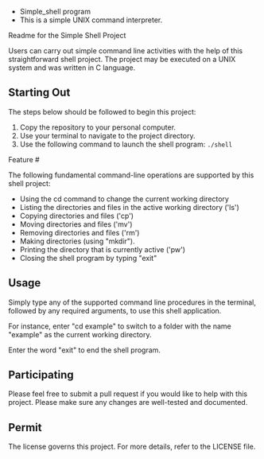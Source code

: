 * Simple_shell program
* This is a simple UNIX command interpreter.

Readme for the Simple Shell Project

Users can carry out simple command line activities with the help of this straightforward shell project. The project may be executed on a UNIX system and was written in C language.


## Starting Out

The steps below should be followed to begin this project:

1. Copy the repository to your personal computer.
2. Use your terminal to navigate to the project directory.
3. Use the following command to launch the shell program: `./shell`

Feature #

The following fundamental command-line operations are supported by this shell project:

- Using the cd command to change the current working directory
- Listing the directories and files in the active working directory ('ls')
- Copying directories and files ('cp')
- Moving directories and files ('mv')
- Removing directories and files ('rm')
- Making directories (using "mkdir").
- Printing the directory that is currently active ('pw')
- Closing the shell program by typing "exit"

## Usage

Simply type any of the supported command line procedures in the terminal, followed by any required arguments, to use this shell application.

For instance, enter "cd example" to switch to a folder with the name "example" as the current working directory.

Enter the word "exit" to end the shell program.

## Participating

Please feel free to submit a pull request if you would like to help with this project. Please make sure any changes are well-tested and documented.

## Permit

The license governs this project. For more details, refer to the LICENSE file.


